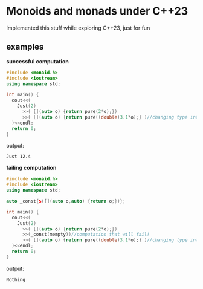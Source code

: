 # Monoids and monads under C++23

Implemented this stuff while exploring C++23, just for fun


## examples

**successful computation**
```c++
#include <monaid.h>
#include <iostream>
using namespace std;

int main() {
  cout<<(
    Just(2)
      >>( [](auto o) {return pure(2*o);})
      >>( [](auto o) {return pure((double)3.1*o);} )//changing type int->double
  )<<endl;
  return 0;
}
```
output:
```
Just 12.4
```

**failing computation**
```c++
#include <monaid.h>
#include <iostream>
using namespace std;

auto _const{$([](auto o,auto) {return o;})};

int main() {
  cout<<(
    Just(2)
      >>( [](auto o) {return pure(2*o);})
      >>(_const(mempty))//computation that will fail!
      >>( [](auto o) {return pure((double)3.1*o);} )//changing type int->double
  )<<endl;
  return 0;
}
```
output:
```
Nothing
```

